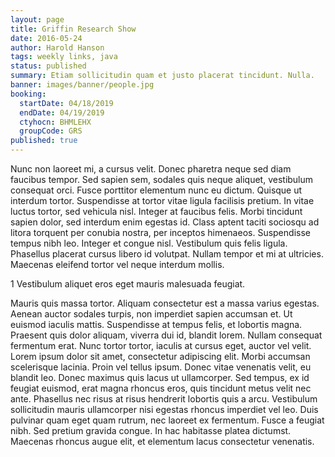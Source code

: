 ```yaml
---
layout: page
title: Griffin Research Show
date: 2016-05-24
author: Harold Hanson
tags: weekly links, java
status: published
summary: Etiam sollicitudin quam et justo placerat tincidunt. Nulla.
banner: images/banner/people.jpg
booking:
  startDate: 04/18/2019
  endDate: 04/19/2019
  ctyhocn: BHMLEHX
  groupCode: GRS
published: true
---
```

Nunc non laoreet mi, a cursus velit. Donec pharetra neque sed diam faucibus tempor. Sed sapien sem, sodales quis neque aliquet, vestibulum consequat orci. Fusce porttitor elementum nunc eu dictum. Quisque ut interdum tortor. Suspendisse at tortor vitae ligula facilisis pretium. In vitae luctus tortor, sed vehicula nisl. Integer at faucibus felis. Morbi tincidunt sapien dolor, sed interdum enim egestas id. Class aptent taciti sociosqu ad litora torquent per conubia nostra, per inceptos himenaeos. Suspendisse tempus nibh leo. Integer et congue nisl. Vestibulum quis felis ligula. Phasellus placerat cursus libero id volutpat. Nullam tempor et mi at ultricies. Maecenas eleifend tortor vel neque interdum mollis.

1 Vestibulum aliquet eros eget mauris malesuada feugiat.

Mauris quis massa tortor. Aliquam consectetur est a massa varius egestas. Aenean auctor sodales turpis, non imperdiet sapien accumsan et. Ut euismod iaculis mattis. Suspendisse at tempus felis, et lobortis magna. Praesent quis dolor aliquam, viverra dui id, blandit lorem. Nullam consequat fermentum erat. Nunc tortor tortor, iaculis at cursus eget, auctor vel velit. Lorem ipsum dolor sit amet, consectetur adipiscing elit. Morbi accumsan scelerisque lacinia. Proin vel tellus ipsum.
Donec vitae venenatis velit, eu blandit leo. Donec maximus quis lacus ut ullamcorper. Sed tempus, ex id feugiat euismod, erat magna rhoncus eros, quis tincidunt metus velit nec ante. Phasellus nec risus at risus hendrerit lobortis quis a arcu. Vestibulum sollicitudin mauris ullamcorper nisi egestas rhoncus imperdiet vel leo. Duis pulvinar quam eget quam rutrum, nec laoreet ex fermentum. Fusce a feugiat nibh. Sed pretium gravida congue. In hac habitasse platea dictumst. Maecenas rhoncus augue elit, et elementum lacus consectetur venenatis.
